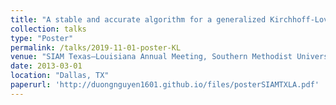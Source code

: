 ```yaml
---
title: "A stable and accurate algorithm for a generalized Kirchhoff-Love plate model"
collection: talks
type: "Poster"
permalink: /talks/2019-11-01-poster-KL
venue: "SIAM Texas–Louisiana Annual Meeting, Southern Methodist University"
date: 2013-03-01
location: "Dallas, TX"
paperurl: 'http://duongnguyen1601.github.io/files/posterSIAMTXLA.pdf'
---
```


